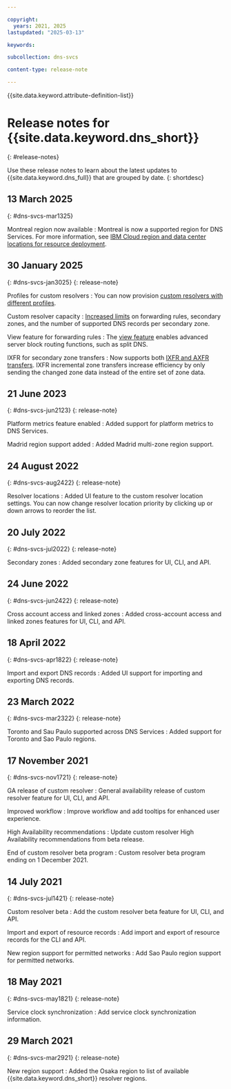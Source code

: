 ```yaml
---

copyright:
  years: 2021, 2025
lastupdated: "2025-03-13"

keywords:

subcollection: dns-svcs

content-type: release-note

---
```


{{site.data.keyword.attribute-definition-list}}


# Release notes for {{site.data.keyword.dns_short}}
{: #release-notes}

Use these release notes to learn about the latest updates to {{site.data.keyword.dns_full}} that are grouped by date.
{: shortdesc}

## 13 March 2025
{: #dns-svcs-mar1325}

Montreal region now available
:    Montreal is now a supported region for DNS Services. For more information, see [IBM Cloud region and data center locations for resource deployment](/docs/overview?topic=overview-locations).

## 30 January 2025
{: #dns-svcs-jan3025}
{: release-note}

Profiles for custom resolvers
:   You can now provision [custom resolvers with different profiles](/docs/dns-svcs?topic=dns-svcs-custom-resolver#cr-profile-capabilities). 

Custom resolver capacity
:   [Increased limits](/docs/dns-svcs?topic=dns-svcs-custom-resolver#cr-limits) on forwarding rules, secondary zones, and the number of supported DNS records per secondary zone.

View feature for forwarding rules
:   The [view feature](/docs/dns-svcs?topic=dns-svcs-custom-resolver#cr-forwarding-rule-view) enables advanced server block routing functions, such as split DNS.

IXFR for secondary zone transfers
:   Now supports both [IXFR and AXFR transfers](/docs/dns-svcs?topic=dns-svcs-sec-zones-about&interface=ui#sec-zone-config). IXFR incremental zone transfers increase efficiency by only sending the changed zone data instead of the entire set of zone data.

## 21 June 2023
{: #dns-svcs-jun2123}
{: release-note}

Platform metrics feature enabled
:   Added support for platform metrics to DNS Services.

Madrid region support added
:   Added Madrid multi-zone region support.

## 24 August 2022
{: #dns-svcs-aug2422}
{: release-note}

Resolver locations
:   Added UI feature to the custom resolver location settings. You can now change resolver location priority by clicking up or down arrows to reorder the list.

## 20 July 2022
{: #dns-svcs-jul2022}
{: release-note}

Secondary zones
:   Added secondary zone features for UI, CLI, and API.

## 24 June 2022
{: #dns-svcs-jun2422}
{: release-note}

Cross account access and linked zones
:   Added cross-account access and linked zones features for UI, CLI, and API.

## 18 April 2022
{: #dns-svcs-apr1822}
{: release-note}

Import and export DNS records
:   Added UI support for importing and exporting DNS records.

## 23 March 2022
{: #dns-svcs-mar2322}
{: release-note}

Toronto and Sau Paulo supported across DNS Services
:   Added support for Toronto and Sao Paulo regions.

## 17 November 2021
{: #dns-svcs-nov1721}
{: release-note}

GA release of custom resolver
:   General availability release of custom resolver feature for UI, CLI, and API.

Improved workflow
:   Improve workflow and add tooltips for enhanced user experience.

High Availability recommendations
:   Update custom resolver High Availability recommendations from beta release.

End of custom resolver beta program
:   Custom resolver beta program ending on 1 December 2021.

## 14 July 2021
{: #dns-svcs-jul1421}
{: release-note}

Custom resolver beta
:   Add the custom resolver beta feature for UI, CLI, and API.

Import and export of resource records
:   Add import and export of resource records for the CLI and API.

New region support for permitted networks
:   Add Sao Paulo region support for permitted networks.

## 18 May 2021
{: #dns-svcs-may1821}
{: release-note}

Service clock synchronization
:   Add service clock synchronization information.

## 29 March 2021
{: #dns-svcs-mar2921}
{: release-note}

New region support
:   Added the Osaka region to list of available {{site.data.keyword.dns_short}} resolver regions.

